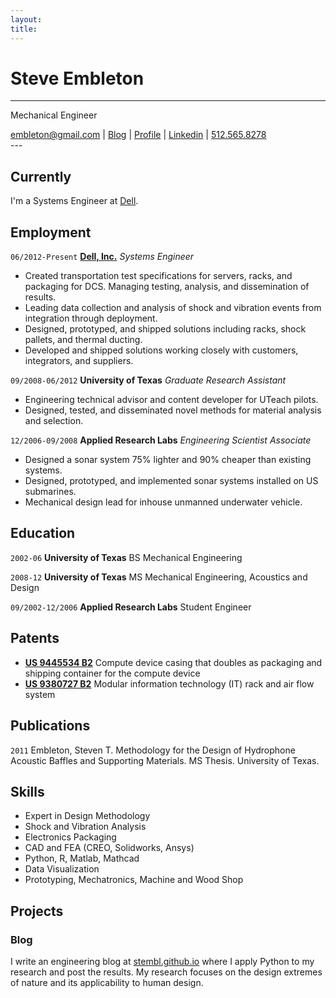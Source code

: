 ```yaml
---
layout:
title: 
---
```

# Steve Embleton
---
Mechanical Engineer

<div id="webaddress">
<a href="mailto:embleton@gmail.com">embleton@gmail.com</a>
|
<i class="fa fa-github"></i> <a href="http://stembl.github.io">Blog</a>
|
<i class="fa fa-twitter"></i> <a href="http://steve.embletonblog.com">Profile</a>
|
<i class="fa fa-twitter"></i> <a href="http://www.linkedin.com/pub/steve-embleton/1b/287/591/">Linkedin</a>
|
<i class="fa fa-twitter"></i> <a href="tel:1-512-525-8278">512.565.8278</a>
</div>
---

## Currently

I'm a Systems Engineer at [Dell](http://www.dell.com/about).

## Employment

`06/2012-Present` 
__[Dell, Inc.](http://www.dell.com/about)__ 
*Systems Engineer* 

* Created transportation test specifications for servers, racks, and packaging for DCS. Managing testing, analysis, and dissemination of results.
* Leading data collection and analysis of shock and vibration events from integration through deployment.
* Designed, prototyped, and shipped solutions including racks, shock pallets, and thermal ducting.
* Developed and shipped solutions working closely with customers, integrators, and suppliers.

`09/2008-06/2012` 
__University of Texas__ 
*Graduate Research Assistant*
 
* Engineering technical advisor and content developer for UTeach pilots.
* Designed, tested, and disseminated novel methods for material analysis and selection.

`12/2006-09/2008` 
__Applied Research Labs__ 
*Engineering Scientist Associate*

* Designed a sonar system 75% lighter and 90% cheaper than existing systems.
* Designed, prototyped, and implemented sonar systems installed on US submarines.
* Mechanical design lead for inhouse unmanned underwater vehicle.


## Education

`2002-06`
__University of Texas__ BS Mechanical Engineering 

`2008-12`
__University of Texas__ MS Mechanical Engineering, Acoustics and Design

`09/2002-12/2006`
__Applied Research Labs__ Student Engineer

## Patents

* __[US 9445534 B2](https://www.google.com/patents/US9445534)__
Compute device casing that doubles as packaging and shipping container for the compute device
* __[US 9380727 B2](https://www.google.com/patents/US9380727)__
Modular information technology (IT) rack and air flow system

## Publications

<!-- ### Dissertation -->

`2011`
Embleton, Steven T. Methodology for the Design of Hydrophone Acoustic Baffles and Supporting Materials. MS Thesis. University of Texas.

## Skills

* Expert in Design Methodology
* Shock and Vibration Analysis
* Electronics Packaging
* CAD and FEA (CREO, Solidworks, Ansys)
* Python, R, Matlab, Mathcad
* Data Visualization
* Prototyping, Mechatronics, Machine and Wood Shop

## Projects

### Blog

I write an engineering blog at [stembl.github.io](http://stembl.github.io) where I apply Python to my research and post the results. My research focuses on the design extremes of nature and its applicability to human design.

<!-- ### Footer

Last updated: 12/09/2016 -->